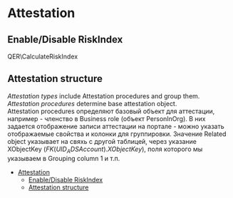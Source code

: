 # Attestation

## Enable/Disable RiskIndex

QER\CalculateRiskIndex

## Attestation structure

*Attestation types* include Attestation procedures and group them.
*Attestation procedures* determine base attestation object.  
Attestation procedures определяют базовый объект для аттестации, например - членство в Business role (объект PersonInOrg). В них задается отображение записи аттестации на портале - можно указать отображаемые свойства и колонки для группировки. 
Значение Related object указывает на свяхь с другой таблицей, через указание XObjectKey ($FK(UID_ADSAccount).XObjectKey$), поля которого мы указываем в Grouping column 1 и т.п.




- [Attestation](#attestation)
  - [Enable/Disable RiskIndex](#enabledisable-riskindex)
  - [Attestation structure](#attestation-structure)

